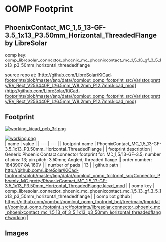 # OOMP Footprint  
## PhoenixContact_MC_1,5_13-GF-3.5_1x13_P3.50mm_Horizontal_ThreadedFlange  by LibreSolar  
  
oomp key: oomp_libresolar_connector_phoenix_mc_phoenixcontact_mc_1,5_13_gf_3_5_1x13_p3_50mm_horizontal_threadedflange  
  
source repo at: [http://github.com/LibreSolar/KiCad-footprints/blob/master/tmp/data//oomlout_oomp_footprint_src/Varistor.pretty/RV_Rect_V25S440P_L26.5mm_W8.2mm_P12.7mm.kicad_mod](http://github.com/LibreSolar/KiCad-footprints/blob/master/tmp/data//oomlout_oomp_footprint_src/Varistor.pretty/RV_Rect_V25S440P_L26.5mm_W8.2mm_P12.7mm.kicad_mod)  
## Footprint  
  
[![working_kicad_pcb_3d.png](working_kicad_pcb_3d_600.png)](working_kicad_pcb_3d.png)  
  
[![working.png](working_600.png)](working.png)  
| name | value | 
| --- | --- | 
| footprint name | PhoenixContact_MC_1,5_13-GF-3.5_1x13_P3.50mm_Horizontal_ThreadedFlange | 
| footprint description | Generic Phoenix Contact connector footprint for: MC_1,5/13-GF-3.5; number of pins: 13; pin pitch: 3.50mm; Angled; threaded flange || order number: 1843907 8A 160V | 
| number of pads | 13 | 
| github path | http://github.com/LibreSolar/KiCad-footprints/blob/master/tmp/data//oomlout_oomp_footprint_src/Connector_Phoenix_MC.pretty/PhoenixContact_MC_1,5_13-GF-3.5_1x13_P3.50mm_Horizontal_ThreadedFlange.kicad_mod | 
| oomp key | oomp_libresolar_connector_phoenix_mc_phoenixcontact_mc_1,5_13_gf_3_5_1x13_p3_50mm_horizontal_threadedflange | 
| oomp bot github | https://github.com/oomlout/oomlout_oomp_footprint_bot/tree/main/tmp/data//oomlout_oomp_footprint_src/footprints/libresolar_connector_phoenix_mc_phoenixcontact_mc_1,5_13_gf_3_5_1x13_p3_50mm_horizontal_threadedflange/working | 
## Images  
